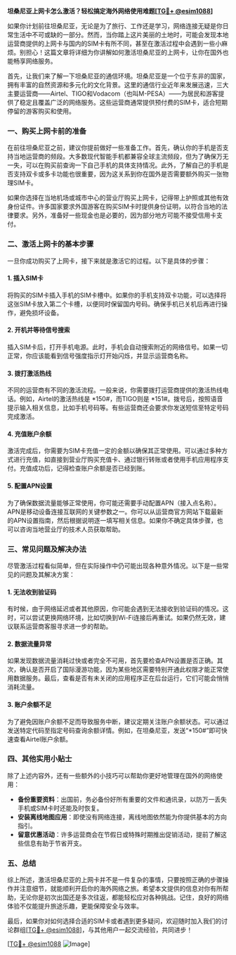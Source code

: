 **坦桑尼亚上网卡怎么激活？轻松搞定海外网络使用难题[[TG💪+ @esim1088](https://t.me/s/esim1088)]**

如果你计划前往坦桑尼亚，无论是为了旅行、工作还是学习，网络连接无疑是你日常生活中不可或缺的一部分。然而，当你踏上这片美丽的土地时，可能会发现本地运营商提供的上网卡与国内的SIM卡有所不同，甚至在激活过程中会遇到一些小麻烦。别担心！这篇文章将详细为你讲解如何激活坦桑尼亚的上网卡，让你在国外也能畅享网络服务。

首先，让我们来了解一下坦桑尼亚的通信环境。坦桑尼亚是一个位于东非的国家，拥有丰富的自然资源和多元化的文化背景。这里的通信行业近年来发展迅速，三大主要运营商——Airtel、TIGO和Vodacom（也叫M-PESA）——为居民和游客提供了稳定且覆盖广泛的网络服务。这些运营商通常提供预付费的SIM卡，适合短期停留的游客购买和使用。

### **一、购买上网卡前的准备**

在前往坦桑尼亚之前，建议你提前做好一些准备工作。首先，确认你的手机是否支持当地运营商的频段。大多数现代智能手机都兼容全球主流频段，但为了确保万无一失，可以在购买前查询一下自己手机的具体支持情况。此外，了解自己的手机是否支持双卡或多卡功能也很重要，因为这关系到你在国外是否需要额外购买一张物理SIM卡。

如果你选择在当地机场或城市中心的营业厅购买上网卡，记得带上护照或其他有效身份证件。许多国家要求外国游客在购买SIM卡时提供身份证明，以符合当地的法律要求。另外，准备好一些现金也是必要的，因为部分地方可能不接受信用卡支付。

### **二、激活上网卡的基本步骤**

一旦你成功购买了上网卡，接下来就是激活它的过程。以下是具体的步骤：

#### **1. 插入SIM卡**
将购买的SIM卡插入手机的SIM卡槽中。如果你的手机支持双卡功能，可以选择将这张SIM卡放入第二个卡槽，以便同时保留国内号码。确保手机已关机后再进行操作，避免损坏设备。

#### **2. 开机并等待信号搜索**
插入SIM卡后，打开手机电源。此时，手机会自动搜索附近的网络信号。如果一切正常，你应该能看到信号强度指示灯开始闪烁，并显示运营商名称。

#### **3. 拨打激活热线**
不同的运营商有不同的激活流程。一般来说，你需要拨打运营商提供的激活热线电话。例如，Airtel的激活热线是 *150#，而TIGO则是 *151#。拨号后，按照语音提示输入相关信息，比如手机号码等。有些运营商还会要求你发送短信至特定号码完成激活。

#### **4. 充值账户余额**
激活完成后，你需要为SIM卡充值一定的金额以确保其正常使用。可以通过多种方式进行充值，如直接到营业厅购买充值卡、通过银行转账或者使用手机应用程序支付。充值成功后，记得检查账户余额是否已经到账。

#### **5. 配置APN设置**
为了确保数据流量能够正常使用，你可能还需要手动配置APN（接入点名称）。APN是移动设备连接互联网的关键参数之一。你可以从运营商官方网站下载最新的APN设置指南，然后根据说明逐一填写相关信息。如果你不确定具体步骤，也可以咨询当地营业厅的技术人员获取帮助。

### **三、常见问题及解决办法**

尽管激活过程看似简单，但在实际操作中仍可能出现各种意外情况。以下是一些常见的问题及其解决方案：

#### **1. 无法收到验证码**
有时候，由于网络延迟或者其他原因，你可能会遇到无法接收到验证码的情况。这时，可以尝试更换网络环境，比如切换到Wi-Fi连接后再重试。如果仍然无效，建议联系运营商客服寻求进一步的帮助。

#### **2. 数据流量异常**
如果发现数据流量消耗过快或者完全不可用，首先要检查APN设置是否正确。其次，确认是否开启了国际漫游功能，因为某些地区需要特别开通此权限才能正常使用数据服务。最后，查看是否有未关闭的应用程序正在后台运行，它们可能会悄悄消耗流量。

#### **3. 账户余额不足**
为了避免因账户余额不足而导致服务中断，建议定期关注账户余额状态。可以通过发送特定代码至指定号码查询余额详情。例如，在坦桑尼亚，发送“*150#”即可快速查看Airtel账户余额。

### **四、其他实用小贴士**

除了上述内容外，还有一些额外的小技巧可以帮助你更好地管理在国外的网络使用：

- **备份重要资料**：出国前，务必备份好所有重要的文件和通讯录，以防万一丢失手机或SIM卡时还能及时恢复。
- **安装离线地图应用**：即使没有网络连接，离线地图依然能为你提供基本的方向指引。
- **留意优惠活动**：许多运营商会在节假日或特殊时期推出促销活动，提前了解这些信息有助于节省开支。

### **五、总结**

综上所述，激活坦桑尼亚的上网卡并不是一件复杂的事情，只要按照正确的步骤操作并注意细节，就能顺利开启你的海外网络之旅。希望本文提供的信息对你有所帮助，无论你是初次出国还是多次往返，都能轻松应对各种挑战。记住，良好的网络体验不仅能提升旅途乐趣，更能保障安全与效率。

最后，如果你对如何选择合适的SIM卡或者遇到更多疑问，欢迎随时加入我们的讨论群组[[TG💪+ @esim1088](https://t.me/s/esim1088)]，与其他用户一起交流经验，共同进步！

[[TG💪+ @esim1088](https://t.me/s/esim1088) ![Image](https://i.postimg.cc/4NQfJmqS/Snipaste-2025-05-13-00-14-12.png)]